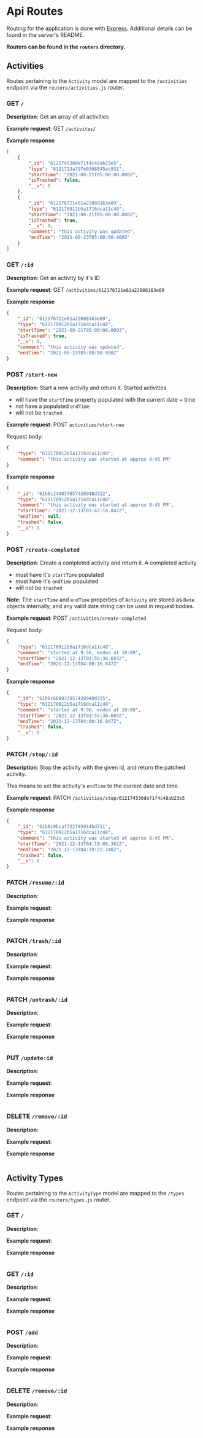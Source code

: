 # Api Routes

Routing for the application is done with [Express](https://expressjs.com/). Additional details can be found in the server's README.

**Routers can be found in the `routers` directory.**

## Activities

Routes pertaining to the `Activity` model are mapped to the `/activities` endpoint via the `routers/activities.js` router.

### GET `/`

**Description**: Get an array of all activities

**Example request**: GET `/activites/`

**Example response**

```json
[
    {
        "_id": "612174530de71f4c48ab23e5",
        "type": "6121713a797e0308845ec931",
        "startTime": "2021-08-21T05:00:00.000Z",
        "isTrashed": false,
        "__v": 0
    },
    {
        "_id": "612176721e61a22088163e09",
        "type": "612170912b5a1716dca11c48",
        "startTime": "2021-08-21T05:00:00.000Z",
        "isTrashed": true,
        "__v": 0,
        "comment": "this activity was updated",
        "endTime": "2021-08-23T05:00:00.000Z"
    }
]
```

### GET `/:id`

**Description**: Get an activity by it's ID

**Example request**: GET `/activities/612176721e61a22088163e09`

**Example response**

```json
{
    "_id": "612176721e61a22088163e09",
    "type": "612170912b5a1716dca11c48",
    "startTime": "2021-08-21T05:00:00.000Z",
    "isTrashed": true,
    "__v": 0,
    "comment": "this activity was updated",
    "endTime": "2021-08-23T05:00:00.000Z"
}
```

### POST `/start-new`

**Description**: Start a new activity and return it. Started activities

-   will have the `startTime` property populated with the current date + time
-   not have a populated `endTime`
-   will not be `trashed`

**Example request**: POST `activities/start-new`

Request body:

```json
{
    "type": "612170912b5a1716dca11c48",
    "comment": "this activity was started at approx 9:45 PM"
}
```

**Example response**

```json
{
    "_id": "61b6c244037857438948d322",
    "type": "612170912b5a1716dca11c48",
    "comment": "this activity was started at approx 9:45 PM",
    "startTime": "2021-12-13T03:47:16.847Z",
    "endTime": null,
    "trashed": false,
    "__v": 0
}
```

### POST `/create-completed`

**Description**: Create a completed activity and return it. A completed activity

-   must have it's `startTime` populated
-   must have it's `endTime` populated
-   will not be `trashed`

**Note**: The `startTime` and `endTime` properties of `Activity` are stored as
`Date` objects internally, and any valid date string can be used in request bodies.

**Example request**: POST `/activities/create-completed`

Request body:

```json
{
    "type": "612170912b5a1716dca11c48",
    "comment": "started at 9:56, ended at 10:00",
    "startTime": "2021-12-13T03:55:30.603Z",
    "endTime": "2021-12-13T04:00:16.847Z"
}
```

**Example response**

```json
{
    "_id": "61b6c688037857438948d325",
    "type": "612170912b5a1716dca11c48",
    "comment": "started at 9:56, ended at 10:00",
    "startTime": "2021-12-13T03:55:30.603Z",
    "endTime": "2021-12-13T04:00:16.847Z",
    "trashed": false,
    "__v": 0
}
```

### PATCH `/stop/:id`

**Description**: Stop the activity with the given id, and return the patched activity.

This means to set the activity's `endTime` to the current date and time.

**Example request**: PATCH `/activities/stop/612174530de71f4c48ab23e5`

**Example response**

```json
{
    "_id": "61b6c9bcaf732f85914bd711",
    "type": "612170912b5a1716dca11c48",
    "comment": "this activity was started at approx 9:45 PM",
    "startTime": "2021-12-13T04:19:08.361Z",
    "endTime": "2021-12-13T04:19:22.240Z",
    "trashed": false,
    "__v": 0
}
```

### PATCH `/resume/:id`

**Description**:

**Example request**:

**Example response**

```json

```

### PATCH `/trash/:id`

**Description**:

**Example request**:

**Example response**

```json

```

### PATCH `/untrash/:id`

**Description**:

**Example request**:

**Example response**

```json

```

### PUT `/update:id`

**Description**:

**Example request**:

**Example response**

```json

```

### DELETE `/remove/:id`

**Description**:

**Example request**:

**Example response**

```json

```

## Activity Types

Routes pertaining to the `ActivityType` model are mapped to the `/types` endpoint via the `routers/types.js` router.

### GET `/`

**Description**:

**Example request**:

**Example response**

```json

```

### GET `/:id`

**Description**:

**Example request**:

**Example response**

```json

```

### POST `/add`

**Description**:

**Example request**:

**Example response**

```json

```

### DELETE `/remove/:id`

**Description**:

**Example request**:

**Example response**

```json

```
